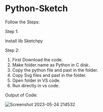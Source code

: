 # Python-Sketch

Follow the Steps:

Step 1:

Install lib Sketchpy

Step 2:

1. First Download the code.
2. Make folder name as Python in C disk.
3. Copy the python file and past in the folder.
4. Copy Svg files and past in the folder.
5. Open folder in VS code.
6. Run directly in vs code.

Output of Code:

![Screenshot 2023-05-24 214532](https://github.com/rohanmr/Python-Sketch/assets/122428641/f822c156-f085-4706-b645-236b99658459)

